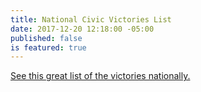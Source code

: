 ```yaml
---
title: National Civic Victories List
date: 2017-12-20 12:18:00 -05:00
published: false
is featured: true
---
```


[See this great list of the victories nationally.
](https://www.facebook.com/notes/emily-menon-bender/civic-victories/10154463245818301/)